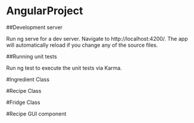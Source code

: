 # AngularProject

##Development server

Run ng serve for a dev server. Navigate to http://localhost:4200/. The app will automatically reload if you change any of the source files.

##Running unit tests

Run ng test to execute the unit tests via Karma.


#Ingredient Class

#Recipe Class

#Fridge Class

#Recipe GUI component

